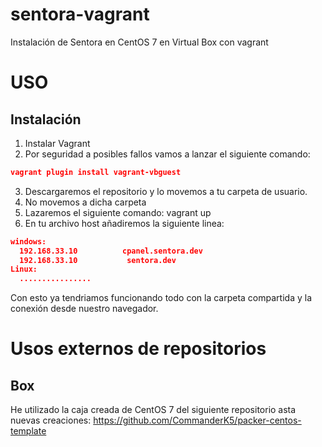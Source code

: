 # sentora-vagrant
Instalación de Sentora en CentOS 7 en Virtual Box con vagrant

USO
=====
Instalación
-----
1. Instalar Vagrant
2. Por seguridad a posibles fallos vamos a lanzar el siguiente comando:
```json
vagrant plugin install vagrant-vbguest
```
3. Descargaremos el repositorio y lo movemos a tu carpeta de usuario.
4. No movemos a dicha carpeta
5. Lazaremos el siguiente comando:
vagrant up
6. En tu archivo host añadiremos la siguiente linea:
```json
windows: 
  192.168.33.10          cpanel.sentora.dev
  192.168.33.10           sentora.dev
Linux:
  ................
```

Con esto ya tendriamos funcionando todo con la carpeta compartida y la conexión desde nuestro navegador.

Usos externos de repositorios
=====
Box
-----
He utilizado la caja creada de CentOS 7 del siguiente repositorio asta nuevas creaciones:
https://github.com/CommanderK5/packer-centos-template
